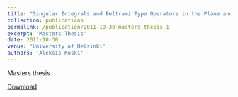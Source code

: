 ```yaml
---
title: "Singular Integrals and Beltrami Type Operators in the Plane and Beyond"
collection: publications
permalink: /publication/2011-10-30-masters-thesis-1
excerpt: 'Masters Thesis'
date: 2011-10-30
venue: 'University of Helsinki'
authors: 'Aleksis Koski'
---
```

Masters thesis

[Download](https://atkoski.fi/aleksis_koski_gradu.pdf)
